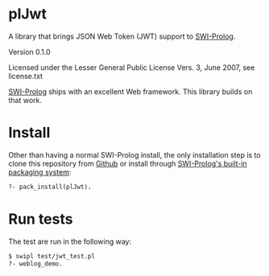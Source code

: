 **plJwt**
=========

A library that brings JSON Web Token (JWT) support
to [SWI-Prolog](http://www.swi-prolog.org).

Version 0.1.0

Licensed under the Lesser General Public License Vers. 3, June 2007,
see license.txt

[SWI-Prolog](http://www.swi-prolog.org) ships with an excellent Web framework.
This library builds on that work.

Install
=======

Other than having a normal SWI-Prolog install, the only installation step is to clone this repository from [Github](https://github.com/wouterbeek/plJwt) or install through [SWI-Prolog's built-in packaging system](http://www.swi-prolog.org/pack/list):

```prolog
?- pack_install(plJwt).
```



Run tests
=========

The test are run in the following way:

```bash
$ swipl test/jwt_test.pl
?- weblog_demo.
```

